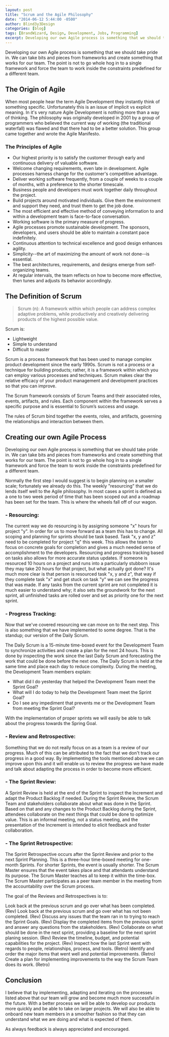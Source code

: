 ```yaml
---
layout: post
title: "Scrum and the Agile Philosophy"
date: "2014-06-12 5:44:00 -0500"
author: Blind3y3Design
categories: [blog]
tags: [BrandWizard, Design, Development, Jobs, Programming]
excerpt: Developing our own Agile process is something that we should take pride in. We can take bits and pieces from frameworks and create something that works for our team. The point is not to go whole hog in to a single framework and force the team to work inside the constraints predefined for a different team.
---
```


Developing our own Agile process is something that we should take pride in. We can take bits and pieces from frameworks and create something that works for our team. The point is not to go whole hog in to a single framework and force the team to work inside the constraints predefined for a different team. 

<!--more-->

The Origin of Agile
-------------------

When most people hear the term Agile Development they instantly think of something specific. Unfortunately this is an issue of implicit vs explicit meaning. In it's very nature Agile Development is nothing more than a way of thinking. The philosophy was originally developed in 2001 by a group of programmers who believed the current way of working (the traditional waterfall) was flawed and that there had to be a better solution. This group came together and wrote the Agile Manifesto.

### The Principles of Agile

+ Our highest priority is to satisfy the customer through early and continuous delivery of valuable software.
+ Welcome changing requirements, even late in development. Agile processes harness change for  the customer's competitive advantage.
+ Deliver working software frequently, from a couple of weeks to a couple of months, with a preference to the shorter timescale.
+ Business people and developers must work together daily throughout the project.
+ Build projects around motivated individuals. Give them the environment and support they need, and trust them to get the job done.
+ The most efficient and effective method of conveying information to and within a development team is face-to-face conversation.
+ Working software is the primary measure of progress.
+ Agile processes promote sustainable development. The sponsors, developers, and users should be able to maintain a constant pace indefinitely.
+ Continuous attention to technical excellence and good design enhances agility.
+ Simplicity--the art of maximizing the amount of work not done--is essential.
+ The best architectures, requirements, and designs emerge from self-organizing teams.
+ At regular intervals, the team reflects on how to become more effective, then tunes and adjusts its behavior accordingly.

The Definition of Scrum
-----------------------

> Scrum (n): A framework within which people can address complex adaptive problems, while productively and creatively delivering products of the highest possible value.

Scrum is:
+ Lightweight
+ Simple to understand
+ Difficult to master

Scrum is a process framework that has been used to manage complex product development since the early 1990s. Scrum is not a process or a technique for building products; rather, it is a framework within which you can employ various processes and techniques. Scrum makes clear the relative efficacy of your product management and development practices so that you can improve.

The Scrum framework consists of Scrum Teams and their associated roles, events, artifacts, and rules. Each component within the framework serves a specific purpose and is essential to Scrum’s success and usage.

The rules of Scrum bind together the events, roles, and artifacts, governing the relationships and interaction between them.

Creating our own Agile Process
------------------------------
Developing our own Agile process is something that we should take pride in. We can take bits and pieces from frameworks and create something that works for our team. The point is not to go whole hog in to a single framework and force the team to work inside the constraints predefined for a different team. 

Normally the first step I would suggest is to begin planning on a smaller scale; fortunately we already do this. The weekly "resourcing" that we do lends itself well to the Agile philosophy. In most cases a sprint is defined as a one to two week period of time that has been scoped out and a roadmap has been set for the team. This is where the wheels fall off of our wagon.

### - Resourcing:

The current way we do resourcing is by assigning someone "x" hours for project "y". In order for us to move forward as a team this has to change. All scoping and planning for sprints should be task based. Task "x, y and z" need to be completed for project "q" this week. This allows the team to focus on concrete goals for completion and gives a much needed sense of accomplishment to the developers. Resourcing and progress tracking based on tasks also allows for more accurate status updates. If someone is resourced 10 hours on a project and runs into a particularly stubborn issue they may take 20 hours for that project, but what actually got done? It's much more clear is that person is resourced task "x, y and z", that way if they complete task "x" and get stuck on task "y" we can see the progress that was made. If any tasks from the current sprint are not completed it is much easier to understand why; it also sets the groundwork for the next sprint, all unfinished tasks are rolled over and set as priority one for the next sprint.

### - Progress Tracking:

Now that we've covered resourcing we can move on to the next step. This is also something that we have implemented to some degree. That is the standup; our version of the Daily Scrum.

The Daily Scrum is a 15-minute time-boxed event for the Development Team to synchronize activities and create a plan for the next 24 hours. This is done by inspecting the work since the last Daily Scrum and forecasting the work that could be done before the next one. The Daily Scrum is held at the same time and place each day to reduce complexity. During the meeting, the Development Team members explain:

+ What did I do yesterday that helped the Development Team meet the Sprint Goal?
+ What will I do today to help the Development Team meet the Sprint Goal?
+ Do I see any impediment that prevents me or the Development Team from meeting the Sprint Goal?

With the implementation of proper sprints we will easily be able to talk about the progress towards the Spring Goal.

### - Review and Retrospective:

Something that we do not really focus on as a team is a review of our progress. Much of this can be attributed to the fact that we don't track our progress in a good way. By implementing the tools mentioned above we can improve upon this and it will enable us to review the progress we have made and talk about adapting the process in order to become more efficient.

### - The Sprint Review:

A Sprint Review is held at the end of the Sprint to inspect the Increment and adapt the Product Backlog if needed. During the Sprint Review, the Scrum Team and stakeholders collaborate about what was done in the Sprint. Based on that and any changes to the Product Backlog during the Sprint, attendees collaborate on the next things that could be done to optimize value. This is an informal meeting, not a status meeting, and the presentation of the Increment is intended to elicit feedback and foster collaboration.

### - The Sprint Retrospective:

The Sprint Retrospective occurs after the Sprint Review and prior to the next Sprint Planning. This is a three-hour time-boxed meeting for one-month Sprints. For shorter Sprints, the event is usually shorter. The Scrum Master ensures that the event takes place and that attendants understand its purpose. The Scrum Master teaches all to keep it within the time-box. The Scrum Master participates as a peer team member in the meeting from the accountability over the Scrum process.

The goal of the Reviews and Retrospectives is to:

Look back at the previous scrum and go over what has been completed. (Rev)
Look back at the previous scrum and go over what has not been completed. (Rev)
Discuss any issues that the team ran in to trying to reach the Sprint Goals. (Rev)
Display the completed items from the previous sprint and answer any questions from the stakeholders. (Rev)
Collaborate on what should be done in the next sprint, providing a baseline for the next sprint planing session. (Rev)
Review the timeline, budget, and potential capabilities for the project. (Rev)
Inspect how the last Sprint went with regards to people, relationships, process, and tools. (Retro)
Identify and order the major items that went well and potential improvements. (Retro)
Create a plan for implementing improvements to the way the Scrum Team does its work. (Retro)

Conclusion
----------

I believe that by implementing, adapting and iterating on the processes listed above that our team will grow and become much more successful in the future. With a better process we will be able to develop our products more quickly and be able to take on larger projects. We will also be able to onboard new team members in a smoother fashion so that they can understand what we are doing and what is expected of them.

As always feedback is always appreciated and encouraged.